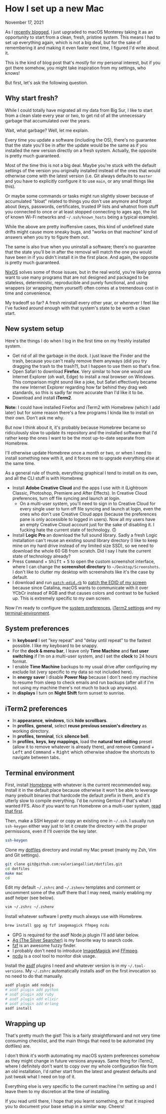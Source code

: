 # How I set up a new Mac
November 17, 2021

As I [recently blogged](yearly-hackintosh-upgrade-macos-monterey-with-opencore.html),
I just upgraded to macOS Monterey taking it as an opportunity to start
from a clean, fresh, pristine system. This means I had to set up
everything again, which is not a big deal, but for the sake of
remembering it and making it even faster next time, I figured I'd write
about it.

This is the kind of blog post that's *mostly* for my personal interest,
but if you got there somehow, you might take inspiration from my
settings, who knows!

But first, let's ask the following question.

## Why start fresh?

While I could totally have migrated all my data from Big Sur, I like
to start from a clean slate every year or two, to get rid of all the
unnecessary garbage that accumulated over the years.

Wait, what garbage? Well, let me explain.

Every time you update a software (including the OS), there's no
guarantee that the state you'll be in after the update would be the
same as if you installed the new version directly on a fresh system.
Actually, the opposite is pretty much guaranteed.

Most of the time this is not a big deal. Maybe you're stuck with the
default settings of the version you originally installed instead of
the ones that would otherwise come with the latest version (i.e. Git
always defaults to `master` and you have to explicitly configure it to
use `main`, or any small things like this).

Or maybe some commands or tasks might run slightly slower because of
accumulated "bloat" related to things you don't use anymore and forgot
about (keys, passwords, certificates, trusted IP lists and whatnot
from stuff you connected to once or at least stopped connecting to
ages ago, the list of known Wi-Fi networks and `~/.ssh/known_hosts`
being a typical example).

While the above are pretty inoffensive cases, this kind of undefined
state drifts might cause more sneaky bugs, and "works on that machine"
kind of answers when you try to figure them out.

The same is also true when you uninstall a software; there's no
guarantee that the state you'll be in after the removal will match the
one you would have been in if you didn't install it in the first place.
And again, the opposite is pretty much guaranteed.

[NixOS](https://nixos.org/) solves some of those issues, but in the real
world, you're likely gonna want to use many programs that are not
designed and packaged to be stateless, deterministic, reproducible and
purely functional, and using wrappers (or wrapping them yourself) often
comes at a tremendous cost in time and convenience.

My tradeoff so far? A fresh reinstall every other year, or whenever I
feel like I've fucked around enough with that system's state to be worth
a clean start.

## New system setup

Here's the things I do when I log in the first time on my freshly
installed system.

* Get rid of all the garbage in the dock. I just leave the Finder and
  the trash, because you can't really remove them anyways (did you try
  dragging the trash to the trash?), but I happen to use them so that's
  fine.
* Open Safari to download **Firefox**. Very similar to how one would use
  Internet Explorer (oh wait, Edge) to install a real browser on
  Windows. This comparison might sound like a joke, but Safari
  effectively became the new Internet Explorer regarding how far behind
  they drag web standards, so this is sadly far more accurate than I'd
  like it to be.
* Download and install **iTerm2**.

<div class="note">

**Note:** I could have installed Firefox and iTerm2 with Homebrew (which
I add later) but for some reason there's a few programs I kinda like to
install on their own. Don't ask me why.

But now I think about it, it's probably because Homebrew became so
ridiculously slow to update its repository and the installed software
that I'd rather keep the ones I want to be the most up-to-date separate
from Homebrew.

I'll otherwise update Homebrew once a month or two, or when I need to
install something new with it, and it forces me to upgrade everything
else at the same time.

As a general rule of thumb, everything graphical I tend to install on
its own, and all the CLI stuff is with Homebrew.

</div>

* Install **Adobe Creative Cloud** and the apps I use with it (Lightroom
  Classic, Photoshop, Premiere and After Effects). In Creative Cloud
  preferences, turn off file syncing and launch at login.
  * On a multi-user system, you'll need to sign in to Creative Cloud for
    every single user to turn off file syncing and launch at login, even
    the ones who don't use Creative Cloud apps (because the preferences
    pane is only accessible to logged in users). Now all my users have an
    empty Creative Cloud account just for the sake of disabling it. I
    fucking hate the current state of technology. 🙃
* Install **Logic Pro** an download the full sound library. Sadly a fresh
  Logic installation can't reuse an existing sound library directory (I
  like to keep mine on my hard drive instead of my limited size SSD), so
  we need to download the whole 60 GB from scratch. Did I say I
  hate the current state of technology already?
* Press <kbd>Command</kbd> + <kbd>Shift</kbd> + <kbd>5</kbd> to open the
  custom screenshot interface, where I can change the **screenshot
  directory** to `~/Desktop/Screenshots`. I don't like to clutter my
  desktop with screenshots like it's the case by default.
* I download and run [`patch-edid.rb`](https://gist.github.com/adaugherity/7435890)
  to [patch the EDID of my screen](https://www.codejam.info/2020/10/too-much-contrast-external-screen-macos-catalina.html)
  because since Catalina, macOS wants to communicate with it over YCbCr
  instead of RGB and that causes colors and contrast to be fucked up.
  This is extremely specific to my own screen.

Now I'm ready to configure the [system preferences](#system-preferences),
[iTerm2 settings](#iterm2-settings) and my [terminal-environment](#terminal-environment).

## System preferences

* In **keyboard** I set "key repeat" and "delay until repeat" to the
  fastest possible. I like my keyboard to be snappy.
* For the **dock & menu bar**, I leave only **Time Machine** and **fast
  user switching** if I'm on a multi-user system, and I set the
  **clock** to 24 hours format.
* I enable **Time Machine** backups to my usual drive after configuring
  my exclude list (very specific to my data so not included here).
* In **energy saver** I disable **Power Nap** because I don't need my
  machine to resume from sleep to check emails and run backups (after
  all if I'm not using my machine there's not much to back up anyways).
* In **displays** I turn on **Night Shift** form sunset to sunrise.

## iTerm2 preferences

* In **appearance**, **windows**, tick **hide scrollbars**.
* In **profiles**, **general**, select **reuse previous session's
  directory** as working directory.
* In **profiles**, **terminal**, tick **silence bell**.
* In **profiles**, **keys**, **key mappings**, load the **natural text
  editing** preset (allow it to remove whatever is already there), and
  remove <kbd>Command</kbd> + <kbd>Left</kbd> and <kbd>Command</kbd> +
  <kbd>Right</kbd> which otherwise shadow the shortcuts to navigate
  between tabs.

## Terminal environment

First, install [Homebrew](https://brew.sh/) with whatever is the current
recommended way. Install it in the default place because otherwise it
won't be able to leverage many prebuilt binaries that hardcode the
default prefix in them, and it's utterly slow to compile everything. I'd
be running Gentoo if that's what I wanted FFS. Also if you want to run
Homebrew on a multi-user system, [read that first](homebrew-multi-user.md).

Then, make a SSH keypair or copy an existing one in `~/.ssh`. I usually
run `ssh-keygen` either way just to let it create the directory with the
proper permissions, even if I'll override the key later.

```sh
ssh-keygen
```

Clone my [dotfiles](https://github.com/valeriangalliat/dotfiles)
directory and install my Mac preset (mainly my Zsh, Vim and Git
settings).

```sh
git clone git@github.com:valeriangalliat/dotfiles.git
cd dotfiles
make mac
cd
```

Edit my default `~/.zshrc` and `~/.zshenv` templates and comment or
uncomment some of the stuff there that I may need, mainly enabling my
asdf helper (see below).

```sh
vim ~/.zshrc ~/.zshenv
```

Install whatever software I pretty much always use with Homebrew.

```sh
brew install gpg ag fzf imagemagick ffmpeg ncdu
```

* GPG is required for the asdf Node.js plugin I'll add later below.
* [Ag (The Silver Searcher)](https://github.com/ggreer/the_silver_searcher)
  is my favorite way to search code.
* [fzf](https://github.com/junegunn/fzf) is an awesome fuzzy finder.
* I probably don't need to introduce [ImageMagick](https://imagemagick.org/)
  and [FFmpeg](https://www.ffmpeg.org/).
* [ncdu](https://dev.yorhel.nl/ncdu) is a cool tool to monitor disk usage.

Install the [asdf](https://github.com/asdf-vm/asdf) plugins I need
and whatever version is in my `~/.tool-versions`. My `~/.zshrc`
automatically installs asdf on the first invocation so no need to do
that manually.

```sh
asdf plugin add nodejs
# asdf plugin add python
# asdf plugin add ruby
# asdf plugin add elixir
# asdf plugin add erlang
asdf install
```

## Wrapping up

That's pretty much the gist! This is a fairly straightforward and not
very time consuming checklist, and the main things that need to be
automated (my dotfiles) are.

I don't think it's worth automating my macOS system preferences somehow
as they might change in future versions anyways. Same thing for iTerm2,
where I definitely don't want to copy over my whole configuration file
from an old installation, I'd rather start from the latest and greatest
defaults and just tweak what I need on top of it.

Everything else is very specific to the current machine I'm setting up
and I leave them to my discretion at the time of installing.

If you read until there, I hope that you learnt something, or that it
inspired you to document your base setup in a similar way. Cheers!
